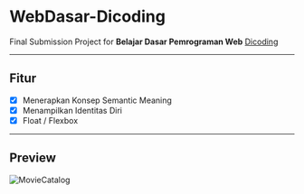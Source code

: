# WebDasar-Dicoding
Final Submission Project for **Belajar Dasar Pemrograman Web** [Dicoding](https://www.dicoding.com/academies/123 "Belajar Dasar Pemrograman Web")

---
## Fitur

- [x] Menerapkan Konsep Semantic Meaning
- [x] Menampilkan Identitas Diri
- [x] Float / Flexbox

--- 
## Preview
![MovieCatalog](https://user-images.githubusercontent.com/33775307/79854928-71a32e80-83f4-11ea-9bd6-225cb5d23b9f.png)